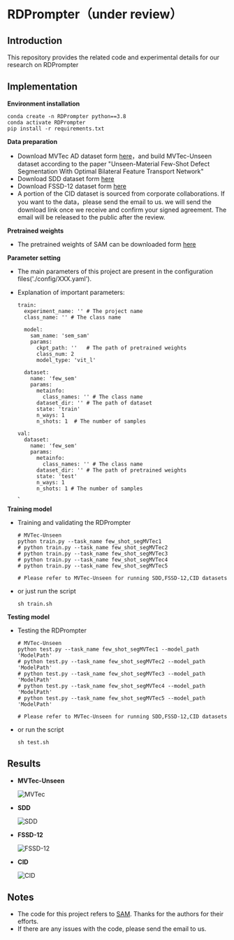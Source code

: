 # RDPrompter（under review）

## Introduction

This repository provides the related code and  experimental details for our research on RDPrompter

## Implementation

**Environment installation**

```shell
conda create -n RDPrompter python==3.8
conda activate RDPrompter
pip install -r requirements.txt
```

**Data preparation**

+  Download MVTec AD dataset form [here](https://www.mvtec.com/company/research/datasets/mvtec-ad/downloads)，and build MVTec-Unseen dataset according to the paper "Unseen-Material Few-Shot Defect Segmentation With Optimal Bilateral Feature Transport Network"
+  Download SDD dataset form [here](https://github.com/bbbbby-99/TGRNet-Surface-Defect-Segmentation)
+  Download FSSD-12 dataset form [here](https://github.com/VDT-2048/CPANet)
+  A portion of the CID dataset is sourced from corporate collaborations. If you want to the data，please send  the email to us. we will send the download link once we receive and confirm your signed agreement. The email will be released to the public  after the review.

**Pretrained weights**

+  The  pretrained weights of SAM can be downloaded  form [here](https://github.com/facebookresearch/segment-anything)

**Parameter setting**

+ The main parameters of this project are present in the configuration files('./config/XXX.yaml').  

+ Explanation of important parameters:

    ```shell
    train:
      experiment_name: '' # The project name
      class_name: '' # The class name
    
      model:
        sam_name: 'sem_sam'   
        params:
          ckpt_path: ''   # The path of pretrained weights
          class_num: 2
          model_type: 'vit_l'   
    
      dataset:
        name: 'few_sem'
        params:
          metainfo:
            class_names: '' # The class name
          dataset_dir: '' # The path of dataset
          state: 'train'
          n_ways: 1
          n_shots: 1  # The number of samples
      
    val:
      dataset:
        name: 'few_sem'
        params:
          metainfo:
            class_names: '' # The class name
          dataset_dir: '' # The path of pretrained weights
          state: 'test'
          n_ways: 1
          n_shots: 1 # The number of samples
    、
    ```

**Training model**

* Training and validating the RDPrompter

    ```shell
    # MVTec-Unseen
    python train.py --task_name few_shot_segMVTec1
    # python train.py --task_name few_shot_segMVTec2
    # python train.py --task_name few_shot_segMVTec3
    # python train.py --task_name few_shot_segMVTec4
    # python train.py --task_name few_shot_segMVTec5
    
    # Please refer to MVTec-Unseen for running SDD,FSSD-12,CID datasets
    ```

* or just run the script

    ```shell
    sh train.sh
    ```

**Testing model**

+ Testing  the RDPrompter
    ```shell
    # MVTec-Unseen
    python test.py --task_name few_shot_segMVTec1 --model_path 'ModelPath'
    # python test.py --task_name few_shot_segMVTec2 --model_path 'ModelPath'
    # python test.py --task_name few_shot_segMVTec3 --model_path 'ModelPath'
    # python test.py --task_name few_shot_segMVTec4 --model_path 'ModelPath'
    # python test.py --task_name few_shot_segMVTec5 --model_path 'ModelPath'
    
    # Please refer to MVTec-Unseen for running SDD,FSSD-12,CID datasets
    ```

* or run the script
    ```shell
    sh test.sh
    ```

## Results

+ **MVTec-Unseen**

  ![MVTec](./figs/MVTec.jpg)

  

+ **SDD**

  ![SDD](./figs/SDD.jpg)

  

+ **FSSD-12**

  ![FSSD-12](./figs/FSSD-12.jpg)

+ **CID**

  ![CID](./figs/CID.jpg)

## Notes

+ The code for this project refers to [SAM](https://github.com/facebookresearch/segment-anything). Thanks for the authors for their efforts.
+ If there are any issues with the code, please  send the email  to us.
